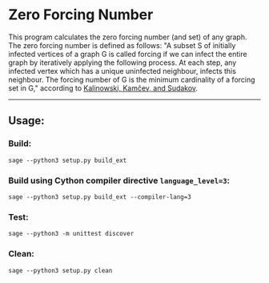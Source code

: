# Zero Forcing Number
This program calculates the zero forcing number (and set) of any graph. The zero forcing number is defined as follows: "A subset S of initially infected vertices of a graph G is called forcing if we can infect the entire graph by iteratively applying the following process. At each step, any infected vertex which has a unique uninfected neighbour, infects this neighbour. The forcing number of G is the minimum cardinality of a forcing set in G," according to [Kalinowski, Kamčev, and Sudakov](https://arxiv.org/abs/1705.10391). 

---

## Usage:
### Build:
`sage --python3 setup.py build_ext`

### Build using Cython compiler directive `language_level=3`:
`sage --python3 setup.py build_ext --compiler-lang=3`

### Test:
`sage --python3 -m unittest discover`

### Clean:
`sage --python3 setup.py clean`

